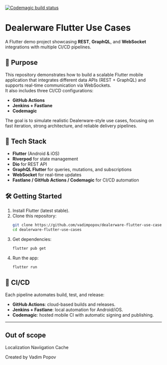 [![Codemagic build status](https://api.codemagic.io/apps/68f5642276e25aaf7e9940b6/68f5642276e25aaf7e9940b5/status_badge.svg)](https://codemagic.io/app/68f5642276e25aaf7e9940b6/68f5642276e25aaf7e9940b5/latest_build)

# Dealerware Flutter Use Cases

A Flutter demo project showcasing **REST**, **GraphQL**, and **WebSocket** integrations with multiple CI/CD pipelines.

## 🚀 Purpose

This repository demonstrates how to build a scalable Flutter mobile application that integrates different data APIs (REST + GraphQL) and supports real-time communication via WebSockets.  
It also includes three CI/CD configurations:
- **GitHub Actions**
- **Jenkins + Fastlane**
- **Codemagic**

The goal is to simulate realistic Dealerware-style use cases, focusing on fast iteration, strong architecture, and reliable delivery pipelines.

## 🧩 Tech Stack

- **Flutter** (Android & iOS)
- **Riverpod** for state management
- **Dio** for REST API
- **GraphQL Flutter** for queries, mutations, and subscriptions
- **WebSocket** for real-time updates
- **Fastlane / GitHub Actions / Codemagic** for CI/CD automation

## 🛠 Getting Started

1. Install Flutter (latest stable).
2. Clone this repository:
   ```bash
   git clone https://github.com/vadimpopov/dealerware-flutter-use-cases.git
   cd dealerware-flutter-use-cases
   ```
3. Get dependencies:
   ```bash
   flutter pub get
   ```
4. Run the app:
   ```bash
   flutter run
   ```

## 🧪 CI/CD

Each pipeline automates build, test, and release:
- **GitHub Actions**: cloud-based builds and releases.
- **Jenkins + Fastlane**: local automation for Android/iOS.
- **Codemagic**: hosted mobile CI with automatic signing and publishing.

---

## Out of scope

Localization
Naviigation
Cache


Created by Vadim Popov
